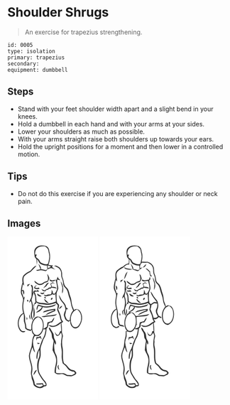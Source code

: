 # Shoulder Shrugs
> An exercise for trapezius strengthening.

``` 
id: 0005 
type: isolation 
primary: trapezius 
secondary:  
equipment: dumbbell 
``` 

## Steps

 - Stand with your feet shoulder width apart and a slight bend in your knees.
 - Hold a dumbbell in each hand and with your arms at your sides.
 - Lower your shoulders as much as possible.
 - With your arms straight raise both shoulders up towards your ears.
 - Hold the upright positions for a moment and then lower in a controlled motion.

## Tips

 - Do not do this exercise if you are experiencing any shoulder or neck pain.

## Images

<svg width="204" height="275pt" viewBox="0 0 153 275" xmlns="http://www.w3.org/2000/svg">
  <g fill="#FFF">
    <path d="M0 0h153v275H0V0m48.02 18.94c-3.85 3.69-2.74 9.37-2.09 14.07-.06 2.43 2.15 3.83 3.25 5.74.19 3.12.13 6.26.3 9.39.59-3.17.8-6.37.82-9.58 2.57 2.53 3.04 7.05 6.77 8.3 3.02 1.48 6.34 2.32 9.72 2.26.21 1.99.44 3.98.68 5.97-.87.62-1.77 1.21-2.69 1.75-2.69-.68-5.35-1.5-8.13-1.7.46-3.74-2.21-6.6-4.5-9.17 1.47 3.03 2.66 6.18 3.62 9.41-2.49.5-4.99.97-7.48 1.52 2.17 2.17 5.06.08 7.63.13 2.8-.42 5.4.8 8.09 1.25 1.93.2 2.74-1.74 3.69-3.04 2.17-.62 4.26-1.81 6.57-1.79 2.33.6 4.55 1.55 6.8 2.38-2.17-1.44-4.32-2.97-5.95-5.03l2.07-1.83c-2.64-.21-5.27-.48-7.88-.96 2.74-7.35 3.87-15.55 1.41-23.14-.12-4.06-2.34-8.01-6.45-9.14-5.46-.95-12.17-1.28-16.25 3.21m-9.28 38.92c-4.28 1.7-8.14 4.27-11.39 7.54-2.68 3.57-2.39 8.27-1.87 12.47-1.65 5.15-2.79 10.54-2.75 15.98-.08 5.31 5.07 9.62 3.51 15.07-1.54 6.66-1.55 13.68.41 20.26-2.96 1.41-5.27 3.87-6.64 6.83-3.61 7.24-3.71 16.91 1.71 23.31 2.05 2.53 6.72 3.8 8.58.38-2.53.04-5.51.64-7.31-1.66-6.99-8.03-4.44-21.78 4.1-27.72 1.38 4.29.3 8.77.79 13.14 1.39 3.72 2.32 7.6 2.17 11.61 2.29 3.19 6.25 3.76 9.81 4.59l-.2-1.82c.32 0 .97-.02 1.29-.02.25 3.12 1.34 6.46 4.05 8.31-3.38 5.72-3.36 12.51-4.11 18.91-1.26 5.34-4.04 10.32-4.56 15.85-.17 7 3.51 13.34 3.98 20.27.62 4.3-1.49 8.64-.17 12.87.82 2.68.38 5.63 1.75 8.15 1.43 2.66 1.63 5.69 2.32 8.57 3.72 5.1 12.86 7.64 17.44 2.5 1.49-.26 3.34.09 4.33-1.35 1.18-5.22-3.86-8.64-6.43-12.48-2.69-4.6-6.42-8.94-6.79-14.49-.71-6.73-.18-13.81 2.56-20.06 1.52-4.45.44-9.26.68-13.85-.25-5.29 2.64-9.95 3.98-14.9.66-2.74 2.59-4.91 3.67-7.46 1.69-4.1 2.08-8.58 2.43-12.95 2.67-1.98 3.03-5.39 3.27-8.43.93-.85 2.01-1.5 3.04-2.22l2.79.04c2.06-2.37 4.03-5.18 3.98-8.45-1.69 1.98-3.17 4.13-4.51 6.35-2.38.6-4.7 1.36-7.02 2.15-.38 2.31-.58 4.65-.78 6.98-1.96 1.41-4.03 2.64-6.14 3.79.99-6.54.92-14.55-4.55-19.21-2.59-1.56-6.24-2.46-8.81-.36-5.75 4.61-7.43 12.55-6.92 19.58-.45.51-.9 1.01-1.36 1.51-2.21-.97-5.02-.95-6.86-2.62-.68-3.13-.77-6.37-1.79-9.42-1.52-3.95.13-8.24-1.06-12.26-1.15-4.35-2.57-8.69-2.62-13.24-.45-6.44 1.38-12.68 2.68-18.91-.63.84-1.33 1.63-1.99 2.45-1.12-3.34-2.4-6.63-3.24-10.06l1.8-2.16c.27 2.47.56 4.98 1.5 7.31 1.26-2.81 1.28-5.86-.62-8.36-.63.06-1.9.17-2.53.23.76-3.3.92-6.71 1.73-10.01l1.95 2.87c-.19-5.27-2.24-10.75.03-15.84 3.31-3.03 6.68-6.01 10.96-7.58 3.33-3.61 7.04-6.91 10.23-10.65-4.79.98-7.26 5.54-10.5 8.67m40.11-8.12c3.84 1.59 8.56 2.96 10.4 7.09 2.33 3.33 1.35 7.48 1.91 11.24 1.22 3.58 2.97 7.08 2.91 10.96-.22 3.49 2.24 6.18 4.49 8.5 3.68 3.87 3.79 9.5 5.52 14.28 1.32 3.69 2.87 7.36 3.22 11.32.48 4.2 2.22 8.07 3.74 11.96-4.23 4.28-5 10.38-5.85 16.03-1.21 1.79-3.35-.49-4.83-.79-1-3.02-3.54-5.88-2.56-9.22.89-2.91 1.07-6.11 2.38-8.83l.85.53.24.63c.24-.34.74-1.03.99-1.37-.99-.95-2.03-1.83-3.25-2.47-.13-5.2-4.43-8.49-7.32-12.29-1.57-2.91-2.89-5.96-4.84-8.65.54 3.01 1.45 5.97 2.87 8.68 2.29 3.31 5.46 6.1 7.03 9.86.78 3.09 2.31 6.98-.08 9.74-.56 2.38-2.02 4.9-.99 7.36 1.23 3.22 1.88 7.31 5.71 8.4.86.7 1.73 1.39 2.62 2.05l-.64-1.73 2.74-.36c-.36 4.64 1.79 9.89 6.12 12.04 3.14 1.33 6.66-.2 8.71-2.7 5.91-7.29 7.22-18.77 1.36-26.48-2.16-2.76-7.06-4.12-9.72-1.32-1.37-3.73-3.46-7.27-3.82-11.31-.53-3.72-.89-7.5-2.27-11.03-2.16-5.49-2.21-12.2-7.12-16.23-3.28-2.6-3.74-6.87-4.5-10.69-.56-3.41-2.77-6.42-2.49-9.97.31-4.82-1.35-9.91-4.97-13.18-2.64-1.2-5.57-3.66-8.56-2.05M67.12 63.42c.81 3.8 2.53 7.6.76 11.43-1.81.61-3.66 1.1-5.43 1.8-2.17 1.01-3.84 3.17-6.38 3.29-4.35.89-7-3.49-10.52-5.19.19 3.15 3.29 4.57 5.56 6.14 3.71 2.47 8.71.6 11.33-2.6 1.95-.63 4.04-.97 5.8-2.05 1.22-1.66 1.84-3.67 2.75-5.5-.89-2.63-1.67-5.46-3.87-7.32m15.78 9.83c-2.46-.52-4.8.34-7.14.96-1.65-.41-3.14-1.27-4.73-1.87.44 5.14 8.14 3.99 10.4.99 1.17 4.13 2.12 8.37 2.58 12.64.51 4.01-2.29 7.23-3.91 10.62l-3.43-.36c0-.78.02-2.32.02-3.1-.69-1.05-1.36-2.11-2.01-3.18.03 2.56.24 5.29-1.06 7.62-2.85.65-6-.05-8.49 1.88-1.3-.47-2.6-.91-3.91-1.34 1.13 1.03 1.98 3.11 3.79 2.93 3.73-1.06 7.89-1.03 11.03-3.6.98.41 1.96.81 2.94 1.23.52-.46 1.56-1.36 2.08-1.81.11 4.27.76 8.51.85 12.78-5.99 2.6-12.79 4.6-19.31 2.95-4.61-.84-9.57-.06-13.56-3.08-.23-5.49-.48-11.1-3.46-15.91 2.53-1.14 5.41-.38 8.08-.51-.86-.98-1.73-1.95-2.61-2.91-.49.42-1.48 1.28-1.97 1.7-.63-.21-1.91-.64-2.55-.85-.88.48-1.77.95-2.66 1.42-.05.95-.15 2.84-.19 3.79-1.41-2.92-.4-6.18-.59-9.27 0-2.29-.61-5.98-3.71-4.95.93 2.19 2.34 4.42 1.82 6.91-.48 4.05-.11 8.13-.45 12.18-.72 3.86-3.73 6.97-3.84 11.01.67-.83 1.99-2.48 2.66-3.3 2.22 6.07 2.52 12.94.47 19.1-1.51 4.56.02 9.52 2.32 13.54.86-2.57-.6-5.05-.9-7.57-1.07-4.07 1.71-7.8 1.75-11.83.45-5.14-.94-10.15-2.6-14.96 1.4-3.99 2.35-8.12 3.6-12.15.88 2.07 2.01 4.05 2.59 6.24.29 3.08.04 6.18.51 9.25-1.14 2.16-3.37 4.04-3.2 6.66-.08 7.17-.16 14.34-.25 21.51 3.07-5.36 2.63-11.9 1.07-17.66-.93-2.48.38-4.97.98-7.37 2.35 1.11 2.69-.56 2.5-2.62 2.39 1.38 4.72 3.31 7.65 3.2 5.35-.01 10.69 2.18 16.02.78 3.17-.74 6.4-1.32 9.41-2.6 1.12 1.2 2.3 2.34 3.53 3.43.07 2.72-.66 5.35-1.05 8.01.97 2.69 2.32 5.21 3.46 7.83 1.84 3.81.99 8.58 4.2 11.76-4.36 1.68-7.28 5.78-11.81 7.08-3.49 1.37-7.04-.44-10.46-1.13 1.41 1.67 3.3 3.29 5.59 3.36 5.7.23 11.17-2.53 15.22-6.4.25 4.33.47 8.66.79 12.98-3.79.69-2.14 6.75-6.06 7.05-2.52-.7-3.41-3.38-4.76-5.33.75 2.44 1.08 6.02 3.98 6.83 3.21-.03 4.68-3.16 6.37-5.35 3.22 5.24-.22 11 .21 16.6-1.05 5.03.99 9.91 1.15 14.91.17 3.02-.12 6.04-.16 9.06-.06 3.79 1.1 7.45 1.64 11.18 3 2.45 6.01 4.98 8.13 8.28 2.39 3.64 6.7 5.3 10.87 5.78.69.91 1.36 1.84 2.03 2.77-1.79 1.05-3.42 2.41-5.37 3.14-2.66.05-5.3-.45-7.95-.4-2.25-1.25-4.43-3.05-7.14-2.99-3.97-.28-8.1.96-11.9-.68.03-3.77-.1-7.62.9-11.29 1.54-4.79 1.09-9.92.69-14.85-.21-4.03-3.57-7.04-3.8-11.08a40.817 40.817 0 0 1-.38-14.66c.49 1.53 1 3.04 1.55 4.57 2.65-3.12-.02-6.49-1.31-9.46-1.54-2.83-.95-6.19-1.91-9.17-1.59-2.75-3.31-5.42-4.89-8.18-.72-.89-1.28-2.61-2.69-1.8-.44 2.72 2.2 4.94 3.21 7.36 2.5 3.25.72 7.75 2.93 11.09.87 1.66 2.28 3.34 1.6 5.34-.99 4.54-1.03 9.2-1.72 13.78 1.94 4.73 5.18 9.01 5.84 14.19 1.74 8.3-3.31 16.07-2.1 24.4 1.86 1.08 3.74 2.45 6 2.41 2.41-.04 4.78-.82 7.2-.57 2.69.8 5.05 2.37 7.59 3.52 3.2-.47 6.59 1.24 9.58-.45 2.49-1.11 5.94-1.9 6.17-5.22-.9-1.55-2.18-2.88-3.66-3.89-2.06-.62-4.37-.59-6.18-1.9-3.59-2.01-5.2-6.12-8.55-8.42-.89-.69-1.84-1.32-2.64-2.13-2.85-8.12-.89-16.89-2.1-25.24-1.43-6.38-1.29-13.09.21-19.43.63-3.15-1.88-5.89-1.5-9.04.11-4.66-.14-9.32-.84-13.92.97-.6 1.95-1.2 2.91-1.8-.88-1.59-1.81-3.14-2.81-4.66-.66-5.91-3.22-11.4-5.59-16.79.88-2.51 1.97-5.14 1.24-7.85-.91-1.24-2.36-2.1-2.96-3.54-1.21-4.72-1.02-9.64-.94-14.47.02-3.51 2.55-6.39 2.87-9.84-.58-4.86-2.66-9.59-1.58-14.55 1.66.46 3.32.93 5.01 1.29-1.03-1.33-2.29-2.45-3.59-3.5-.17-.66-.52-1.99-.69-2.66-.79 1.82-1.49 3.68-2.17 5.55m7.09 2.18c.45 3.65 2.16 6.98 2.84 10.57.26 3.47-.85 6.94-.22 10.42 3.24-6.9 1.34-14.86-2.62-20.99m-16.41 4.33c-.44-.05-1.32-.14-1.75-.19 1.33 1.72 2.74 3.86 1.78 6.12-1.24.36-2.51.59-3.79.7-.69.68-1.37 1.37-2.05 2.06-.8.18-1.6.37-2.39.56-.79.73-1.61 1.41-2.47 2.05-2-.34-3.62-1.71-5.45-2.5.71 1.14 1.45 2.26 2.23 3.35 1.37.29 2.75.59 4.12.92.59-.8 1.19-1.59 1.78-2.38l3.09-.6c.4-.45 1.2-1.35 1.59-1.8l2.67-.04c.38-.4 1.15-1.2 1.53-1.59 3.06.44 6.12.85 9.16 1.36-1.91-2.7-5.16-3.03-8.2-2.73-.42-1.56-1.07-3.01-1.94-4.36.96-.69 1.92-1.38 2.88-2.08 1.28.42 2.57.81 3.88 1.16-1.08-.84-2.16-1.7-3.36-2.34-1.6-.19-2.35 1.39-3.31 2.33m-10.16 4.12c-1.14.82-1.86 2.02-2.51 3.24 1.63-.94 3.2-1.98 4.74-3.06 1.2-2.13 2.97-3.83 4.33-5.85-3.48-.31-4.85 3.37-6.56 5.67m-29.73-2.54l.06 3.42c1.58-1.6 3.22-3.14 4.69-4.83-1.6.41-3.18.91-4.75 1.41m11.65 6c2.71 1.57 5.71 2.02 8.7.97-.29-.67-.57-1.34-.85-2-2.18.53-5.98 1.95-6.65-1.33l3.24-2.36c-2.75.05-4.88 1.91-4.44 4.72m13.81 8.02l-3.73-.48c1.08 3.58 6.68 3.22 6.98-.63-1.09.36-2.18.72-3.25 1.11m-1.47 5.26a194.18 194.18 0 0 1-7.38-4.3c-.37 3.65 4.43 6.22 7.38 4.3m4.86 1.31c-.74 1.19.95 3.15 2.2 2.47.61-1.15-.93-3.32-2.2-2.47m13 1.41c-1.55.12-3.09 2.93-1.45 3.8 1.24-.28 3.23-3.23 1.45-3.8m-13.56 1.54c.61 3.75 3.48 7.86 7.75 7.3-2.67-2.34-5.22-4.8-7.75-7.3m-26.93 4.8c.63-1.25.3-2.21-.98-2.87-1.89.09-.64 3.85.98 2.87m25.08 7.82c-2.88-.74-5.69-1.73-8.54-2.58-1.18 3-3.5 6.29-1.71 9.52.67-2.55 1.45-5.08 2.46-7.53 1.98.56 3.95 1.14 5.92 1.75-1.58 5.01-7.22 6.27-10.08 10.1 4.73-1.32 10.46-4.18 11.26-9.6 3.81.93 7.79 1.18 11.64.37 4.05-.96 8.93-1.3 11.18-5.34-6.97 2.83-14.59 4.94-22.13 3.31m27.31 5.06c1.95-1.66 4.7-3 5.09-5.82-2.38 1.21-4.93 2.84-5.09 5.82m-24.73 3.3c-1.2.36-1.85 1.54-2.73 2.33 6.62-1.05 13-4.62 19.79-3.83-5.39 2.37-11.6 4.05-15.6 8.64 5.61-2.28 10.93-5.27 16.68-7.23.04-1.21.08-2.42.11-3.62-6.19.56-12.38 1.64-18.25 3.71m-5.21 9.13c1.68 1.04 3.66 1.33 5.59.9 5.81-1.19 11.85-.72 17.6-2.3 1.22-.7 2.18-1.74 3.22-2.66-8.59 2.59-17.65 2.35-26.41 4.06m-20.42-3.63c-.56 3.14-.08 6.28 1.76 8.92.14-3.08-.56-6.1-1.76-8.92m-4.98 5.11c.16 1.6.39 3.21.67 4.8.83-1.75 1.54-3.7-.67-4.8m-20.88 32.79c.52.56.52.56 0 0m76.56 56.18c-.42-1.77-.96-3.51-1.54-5.22.13-.89.37-2.66.49-3.55-3.51 1.85-1.71 6.98 1.05 8.77z"/>
    <path d="M51.08 19.14c3.64-2.84 8.46-2.74 12.82-2.46 1.91 1.9 4.66 3.45 5.08 6.35.52 3.71 1.88 7.3 1.88 11.07-.35 3.97-1.25 7.88-2.18 11.75-3.64 2.31-7.58.15-11.11-1.25-2.52-.88-3.06-3.81-4.5-5.75-1.62-1.42-3.41-2.66-4.94-4.18.48-1.4 1.01-2.79 1.4-4.21-.68.01-2.05.05-2.73.07-.38-4.2.71-8.81 4.28-11.39zM67.97 48.95c1.73.45 3.45.92 5.17 1.4-.47 2-3.2 2.08-4.53 3.24-.51-1.49-.5-3.09-.64-4.64zM109.73 150.34c-5.41-8.91-2.82-23.64 7.98-27.14 9.33 6.17 8.88 20.56 1.65 28.15-2.61 2.84-7.7 2.38-9.63-1.01zM52.12 136.14c2.56.45 4.48 2.91 5.91 5 2.91 5.78 2.37 12.85-.09 18.69-1.65 3.07-4.15 6.41-7.95 6.66-6.06-.29-8.17-7.41-8.08-12.47-.48-7.21 2.66-15.71 10.21-17.88z"/>
    <path d="M60.45 156.71c1.36.03 2.73.03 4.1 0-.68 4.52-1.19 9.22-3.45 13.28-2.71 4.28-4.12 9.17-5.81 13.89-1.13 5.66-5.4 10.16-5.97 15.98-.14 2.47-1.13 5.53.93 7.49.97-5.25.46-10.85 3.56-15.52.32 4.4 1.07 9.09-.83 13.26-3.13 6.5-3.13 14.07-1.9 21.04.78 5.06 3.94 9.2 6.51 13.47 2.32 3.8 6.2 6.68 7.46 11.09-1.26.27-2.54.48-3.82.64-.48-1.19-.96-2.38-1.43-3.57-3.33.14-6.64.54-9.97.54-1.02-.24-1.11.93-1.61 1.45 3.42.24 6.89.56 10.25-.36l1.72 2.04c-1.92 1.24-3.95 2.87-6.39 2.54-3.02-.5-5.61-2.34-7.6-4.6-.23-6.14-3.84-11.44-4.99-17.39.36-3.32 1.27-6.62.84-9.99-.28-7.55-4.58-14.49-3.97-22.1.84-4.49 2.4-8.84 4.28-13 1.34 2.91 1.45 6.75 4.29 8.72-2.08-8.27-5.73-17.16-1.58-25.43.8-3.84 5.2-1.04 7.64-2.44 4.14-2.22 6.7-6.55 7.74-11.03m-7.48 13.18c-1.33.03-2.67.07-4.01.11-.23 1.83-.61 3.74.07 5.53.22-.82.65-2.47.87-3.29 1.81-.46 3.62-.91 5.42-1.4.84 1.08 1.72 2.14 2.65 3.16-.63-2.09-1.41-4.12-2.19-6.16-.94.68-1.88 1.36-2.81 2.05m-2.79 9.56c.33.6 1 1.8 1.33 2.41 1.25-.41 2.5-.84 3.74-1.28-1.65-.56-3.34-.95-5.07-1.13m-6.33 54.6c2.74-2.27 4.22-5.56 5.95-8.58-3.89.72-5.08 5.26-5.95 8.58z"/>
  </g>
  <g fill="#333">
    <path d="M48.02 18.94c4.08-4.49 10.79-4.16 16.25-3.21 4.11 1.13 6.33 5.08 6.45 9.14 2.46 7.59 1.33 15.79-1.41 23.14 2.61.48 5.24.75 7.88.96l-2.07 1.83c1.63 2.06 3.78 3.59 5.95 5.03-2.25-.83-4.47-1.78-6.8-2.38-2.31-.02-4.4 1.17-6.57 1.79-.95 1.3-1.76 3.24-3.69 3.04-2.69-.45-5.29-1.67-8.09-1.25-2.57-.05-5.46 2.04-7.63-.13 2.49-.55 4.99-1.02 7.48-1.52-.96-3.23-2.15-6.38-3.62-9.41 2.29 2.57 4.96 5.43 4.5 9.17 2.78.2 5.44 1.02 8.13 1.7.92-.54 1.82-1.13 2.69-1.75-.24-1.99-.47-3.98-.68-5.97-3.38.06-6.7-.78-9.72-2.26-3.73-1.25-4.2-5.77-6.77-8.3-.02 3.21-.23 6.41-.82 9.58-.17-3.13-.11-6.27-.3-9.39-1.1-1.91-3.31-3.31-3.25-5.74-.65-4.7-1.76-10.38 2.09-14.07m3.06.2c-3.57 2.58-4.66 7.19-4.28 11.39.68-.02 2.05-.06 2.73-.07-.39 1.42-.92 2.81-1.4 4.21 1.53 1.52 3.32 2.76 4.94 4.18 1.44 1.94 1.98 4.87 4.5 5.75 3.53 1.4 7.47 3.56 11.11 1.25.93-3.87 1.83-7.78 2.18-11.75 0-3.77-1.36-7.36-1.88-11.07-.42-2.9-3.17-4.45-5.08-6.35-4.36-.28-9.18-.38-12.82 2.46m16.89 29.81c.14 1.55.13 3.15.64 4.64 1.33-1.16 4.06-1.24 4.53-3.24-1.72-.48-3.44-.95-5.17-1.4z"/>
    <path d="M38.74 57.86c3.24-3.13 5.71-7.69 10.5-8.67-3.19 3.74-6.9 7.04-10.23 10.65-4.28 1.57-7.65 4.55-10.96 7.58-2.27 5.09-.22 10.57-.03 15.84l-1.95-2.87c-.81 3.3-.97 6.71-1.73 10.01.63-.06 1.9-.17 2.53-.23 1.9 2.5 1.88 5.55.62 8.36-.94-2.33-1.23-4.84-1.5-7.31l-1.8 2.16c.84 3.43 2.12 6.72 3.24 10.06.66-.82 1.36-1.61 1.99-2.45-1.3 6.23-3.13 12.47-2.68 18.91.05 4.55 1.47 8.89 2.62 13.24 1.19 4.02-.46 8.31 1.06 12.26 1.02 3.05 1.11 6.29 1.79 9.42 1.84 1.67 4.65 1.65 6.86 2.62.46-.5.91-1 1.36-1.51-.51-7.03 1.17-14.97 6.92-19.58 2.57-2.1 6.22-1.2 8.81.36 5.47 4.66 5.54 12.67 4.55 19.21 2.11-1.15 4.18-2.38 6.14-3.79.2-2.33.4-4.67.78-6.98 2.32-.79 4.64-1.55 7.02-2.15 1.34-2.22 2.82-4.37 4.51-6.35.05 3.27-1.92 6.08-3.98 8.45l-2.79-.04c-1.03.72-2.11 1.37-3.04 2.22-.24 3.04-.6 6.45-3.27 8.43-.35 4.37-.74 8.85-2.43 12.95-1.08 2.55-3.01 4.72-3.67 7.46-1.34 4.95-4.23 9.61-3.98 14.9-.24 4.59.84 9.4-.68 13.85-2.74 6.25-3.27 13.33-2.56 20.06.37 5.55 4.1 9.89 6.79 14.49 2.57 3.84 7.61 7.26 6.43 12.48-.99 1.44-2.84 1.09-4.33 1.35-4.58 5.14-13.72 2.6-17.44-2.5-.69-2.88-.89-5.91-2.32-8.57-1.37-2.52-.93-5.47-1.75-8.15-1.32-4.23.79-8.57.17-12.87-.47-6.93-4.15-13.27-3.98-20.27.52-5.53 3.3-10.51 4.56-15.85.75-6.4.73-13.19 4.11-18.91-2.71-1.85-3.8-5.19-4.05-8.31-.32 0-.97.02-1.29.02l.2 1.82c-3.56-.83-7.52-1.4-9.81-4.59.15-4.01-.78-7.89-2.17-11.61-.49-4.37.59-8.85-.79-13.14-8.54 5.94-11.09 19.69-4.1 27.72 1.8 2.3 4.78 1.7 7.31 1.66-1.86 3.42-6.53 2.15-8.58-.38-5.42-6.4-5.32-16.07-1.71-23.31 1.37-2.96 3.68-5.42 6.64-6.83-1.96-6.58-1.95-13.6-.41-20.26 1.56-5.45-3.59-9.76-3.51-15.07-.04-5.44 1.1-10.83 2.75-15.98-.52-4.2-.81-8.9 1.87-12.47 3.25-3.27 7.11-5.84 11.39-7.54m13.38 78.28c-7.55 2.17-10.69 10.67-10.21 17.88-.09 5.06 2.02 12.18 8.08 12.47 3.8-.25 6.3-3.59 7.95-6.66 2.46-5.84 3-12.91.09-18.69-1.43-2.09-3.35-4.55-5.91-5m8.33 20.57c-1.04 4.48-3.6 8.81-7.74 11.03-2.44 1.4-6.84-1.4-7.64 2.44-4.15 8.27-.5 17.16 1.58 25.43-2.84-1.97-2.95-5.81-4.29-8.72-1.88 4.16-3.44 8.51-4.28 13-.61 7.61 3.69 14.55 3.97 22.1.43 3.37-.48 6.67-.84 9.99 1.15 5.95 4.76 11.25 4.99 17.39 1.99 2.26 4.58 4.1 7.6 4.6 2.44.33 4.47-1.3 6.39-2.54l-1.72-2.04c-3.36.92-6.83.6-10.25.36.5-.52.59-1.69 1.61-1.45 3.33 0 6.64-.4 9.97-.54.47 1.19.95 2.38 1.43 3.57 1.28-.16 2.56-.37 3.82-.64-1.26-4.41-5.14-7.29-7.46-11.09-2.57-4.27-5.73-8.41-6.51-13.47-1.23-6.97-1.23-14.54 1.9-21.04 1.9-4.17 1.15-8.86.83-13.26-3.1 4.67-2.59 10.27-3.56 15.52-2.06-1.96-1.07-5.02-.93-7.49.57-5.82 4.84-10.32 5.97-15.98 1.69-4.72 3.1-9.61 5.81-13.89 2.26-4.06 2.77-8.76 3.45-13.28a93.4 93.4 0 0 1-4.1 0zM78.85 49.74c2.99-1.61 5.92.85 8.56 2.05 3.62 3.27 5.28 8.36 4.97 13.18-.28 3.55 1.93 6.56 2.49 9.97.76 3.82 1.22 8.09 4.5 10.69 4.91 4.03 4.96 10.74 7.12 16.23 1.38 3.53 1.74 7.31 2.27 11.03.36 4.04 2.45 7.58 3.82 11.31 2.66-2.8 7.56-1.44 9.72 1.32 5.86 7.71 4.55 19.19-1.36 26.48-2.05 2.5-5.57 4.03-8.71 2.7-4.33-2.15-6.48-7.4-6.12-12.04l-2.74.36.64 1.73c-.89-.66-1.76-1.35-2.62-2.05-3.83-1.09-4.48-5.18-5.71-8.4-1.03-2.46.43-4.98.99-7.36 2.39-2.76.86-6.65.08-9.74-1.57-3.76-4.74-6.55-7.03-9.86-1.42-2.71-2.33-5.67-2.87-8.68 1.95 2.69 3.27 5.74 4.84 8.65 2.89 3.8 7.19 7.09 7.32 12.29 1.22.64 2.26 1.52 3.25 2.47-.25.34-.75 1.03-.99 1.37l-.24-.63-.85-.53c-1.31 2.72-1.49 5.92-2.38 8.83-.98 3.34 1.56 6.2 2.56 9.22 1.48.3 3.62 2.58 4.83.79.85-5.65 1.62-11.75 5.85-16.03-1.52-3.89-3.26-7.76-3.74-11.96-.35-3.96-1.9-7.63-3.22-11.32-1.73-4.78-1.84-10.41-5.52-14.28-2.25-2.32-4.71-5.01-4.49-8.5.06-3.88-1.69-7.38-2.91-10.96-.56-3.76.42-7.91-1.91-11.24-1.84-4.13-6.56-5.5-10.4-7.09m30.88 100.6c1.93 3.39 7.02 3.85 9.63 1.01 7.23-7.59 7.68-21.98-1.65-28.15-10.8 3.5-13.39 18.23-7.98 27.14z"/>
    <path d="M67.12 63.42c2.2 1.86 2.98 4.69 3.87 7.32-.91 1.83-1.53 3.84-2.75 5.5-1.76 1.08-3.85 1.42-5.8 2.05-2.62 3.2-7.62 5.07-11.33 2.6-2.27-1.57-5.37-2.99-5.56-6.14 3.52 1.7 6.17 6.08 10.52 5.19 2.54-.12 4.21-2.28 6.38-3.29 1.77-.7 3.62-1.19 5.43-1.8 1.77-3.83.05-7.63-.76-11.43z"/>
    <path d="M82.9 73.25c.68-1.87 1.38-3.73 2.17-5.55.17.67.52 2 .69 2.66 1.3 1.05 2.56 2.17 3.59 3.5-1.69-.36-3.35-.83-5.01-1.29-1.08 4.96 1 9.69 1.58 14.55-.32 3.45-2.85 6.33-2.87 9.84-.08 4.83-.27 9.75.94 14.47.6 1.44 2.05 2.3 2.96 3.54.73 2.71-.36 5.34-1.24 7.85 2.37 5.39 4.93 10.88 5.59 16.79 1 1.52 1.93 3.07 2.81 4.66-.96.6-1.94 1.2-2.91 1.8.7 4.6.95 9.26.84 13.92-.38 3.15 2.13 5.89 1.5 9.04-1.5 6.34-1.64 13.05-.21 19.43 1.21 8.35-.75 17.12 2.1 25.24.8.81 1.75 1.44 2.64 2.13 3.35 2.3 4.96 6.41 8.55 8.42 1.81 1.31 4.12 1.28 6.18 1.9 1.48 1.01 2.76 2.34 3.66 3.89-.23 3.32-3.68 4.11-6.17 5.22-2.99 1.69-6.38-.02-9.58.45-2.54-1.15-4.9-2.72-7.59-3.52-2.42-.25-4.79.53-7.2.57-2.26.04-4.14-1.33-6-2.41-1.21-8.33 3.84-16.1 2.1-24.4-.66-5.18-3.9-9.46-5.84-14.19.69-4.58.73-9.24 1.72-13.78.68-2-.73-3.68-1.6-5.34-2.21-3.34-.43-7.84-2.93-11.09-1.01-2.42-3.65-4.64-3.21-7.36 1.41-.81 1.97.91 2.69 1.8 1.58 2.76 3.3 5.43 4.89 8.18.96 2.98.37 6.34 1.91 9.17 1.29 2.97 3.96 6.34 1.31 9.46-.55-1.53-1.06-3.04-1.55-4.57-.76 4.88-.63 9.83.38 14.66.23 4.04 3.59 7.05 3.8 11.08.4 4.93.85 10.06-.69 14.85-1 3.67-.87 7.52-.9 11.29 3.8 1.64 7.93.4 11.9.68 2.71-.06 4.89 1.74 7.14 2.99 2.65-.05 5.29.45 7.95.4 1.95-.73 3.58-2.09 5.37-3.14-.67-.93-1.34-1.86-2.03-2.77-4.17-.48-8.48-2.14-10.87-5.78-2.12-3.3-5.13-5.83-8.13-8.28-.54-3.73-1.7-7.39-1.64-11.18.04-3.02.33-6.04.16-9.06-.16-5-2.2-9.88-1.15-14.91-.43-5.6 3.01-11.36-.21-16.6-1.69 2.19-3.16 5.32-6.37 5.35-2.9-.81-3.23-4.39-3.98-6.83 1.35 1.95 2.24 4.63 4.76 5.33 3.92-.3 2.27-6.36 6.06-7.05-.32-4.32-.54-8.65-.79-12.98-4.05 3.87-9.52 6.63-15.22 6.4-2.29-.07-4.18-1.69-5.59-3.36 3.42.69 6.97 2.5 10.46 1.13 4.53-1.3 7.45-5.4 11.81-7.08-3.21-3.18-2.36-7.95-4.2-11.76-1.14-2.62-2.49-5.14-3.46-7.83.39-2.66 1.12-5.29 1.05-8.01a51.944 51.944 0 0 1-3.53-3.43c-3.01 1.28-6.24 1.86-9.41 2.6-5.33 1.4-10.67-.79-16.02-.78-2.93.11-5.26-1.82-7.65-3.2.19 2.06-.15 3.73-2.5 2.62-.6 2.4-1.91 4.89-.98 7.37 1.56 5.76 2 12.3-1.07 17.66.09-7.17.17-14.34.25-21.51-.17-2.62 2.06-4.5 3.2-6.66-.47-3.07-.22-6.17-.51-9.25-.58-2.19-1.71-4.17-2.59-6.24-1.25 4.03-2.2 8.16-3.6 12.15 1.66 4.81 3.05 9.82 2.6 14.96-.04 4.03-2.82 7.76-1.75 11.83.3 2.52 1.76 5 .9 7.57-2.3-4.02-3.83-8.98-2.32-13.54 2.05-6.16 1.75-13.03-.47-19.1-.67.82-1.99 2.47-2.66 3.3.11-4.04 3.12-7.15 3.84-11.01.34-4.05-.03-8.13.45-12.18.52-2.49-.89-4.72-1.82-6.91 3.1-1.03 3.71 2.66 3.71 4.95.19 3.09-.82 6.35.59 9.27.04-.95.14-2.84.19-3.79.89-.47 1.78-.94 2.66-1.42.64.21 1.92.64 2.55.85.49-.42 1.48-1.28 1.97-1.7.88.96 1.75 1.93 2.61 2.91-2.67.13-5.55-.63-8.08.51 2.98 4.81 3.23 10.42 3.46 15.91 3.99 3.02 8.95 2.24 13.56 3.08 6.52 1.65 13.32-.35 19.31-2.95-.09-4.27-.74-8.51-.85-12.78-.52.45-1.56 1.35-2.08 1.81-.98-.42-1.96-.82-2.94-1.23-3.14 2.57-7.3 2.54-11.03 3.6-1.81.18-2.66-1.9-3.79-2.93 1.31.43 2.61.87 3.91 1.34 2.49-1.93 5.64-1.23 8.49-1.88 1.3-2.33 1.09-5.06 1.06-7.62.65 1.07 1.32 2.13 2.01 3.18 0 .78-.02 2.32-.02 3.1l3.43.36c1.62-3.39 4.42-6.61 3.91-10.62-.46-4.27-1.41-8.51-2.58-12.64-2.26 3-9.96 4.15-10.4-.99 1.59.6 3.08 1.46 4.73 1.87 2.34-.62 4.68-1.48 7.14-.96z"/>
    <path d="M89.99 75.43c3.96 6.13 5.86 14.09 2.62 20.99-.63-3.48.48-6.95.22-10.42-.68-3.59-2.39-6.92-2.84-10.57zM73.58 79.76c.96-.94 1.71-2.52 3.31-2.33 1.2.64 2.28 1.5 3.36 2.34-1.31-.35-2.6-.74-3.88-1.16-.96.7-1.92 1.39-2.88 2.08.87 1.35 1.52 2.8 1.94 4.36 3.04-.3 6.29.03 8.2 2.73-3.04-.51-6.1-.92-9.16-1.36-.38.39-1.15 1.19-1.53 1.59l-2.67.04c-.39.45-1.19 1.35-1.59 1.8l-3.09.6c-.59.79-1.19 1.58-1.78 2.38-1.37-.33-2.75-.63-4.12-.92-.78-1.09-1.52-2.21-2.23-3.35 1.83.79 3.45 2.16 5.45 2.5.86-.64 1.68-1.32 2.47-2.05.79-.19 1.59-.38 2.39-.56.68-.69 1.36-1.38 2.05-2.06 1.28-.11 2.55-.34 3.79-.7.96-2.26-.45-4.4-1.78-6.12.43.05 1.31.14 1.75.19z"/>
    <path d="M63.42 83.88c1.71-2.3 3.08-5.98 6.56-5.67-1.36 2.02-3.13 3.72-4.33 5.85-1.54 1.08-3.11 2.12-4.74 3.06.65-1.22 1.37-2.42 2.51-3.24zM33.69 81.34c1.57-.5 3.15-1 4.75-1.41-1.47 1.69-3.11 3.23-4.69 4.83l-.06-3.42zM45.34 87.34c-.44-2.81 1.69-4.67 4.44-4.72l-3.24 2.36c.67 3.28 4.47 1.86 6.65 1.33.28.66.56 1.33.85 2-2.99 1.05-5.99.6-8.7-.97zM59.15 95.36c1.07-.39 2.16-.75 3.25-1.11-.3 3.85-5.9 4.21-6.98.63l3.73.48zM57.68 100.62c-2.95 1.92-7.75-.65-7.38-4.3 2.43 1.49 4.89 2.92 7.38 4.3zM62.54 101.93c1.27-.85 2.81 1.32 2.2 2.47-1.25.68-2.94-1.28-2.2-2.47zM75.54 103.34c1.78.57-.21 3.52-1.45 3.8-1.64-.87-.1-3.68 1.45-3.8zM61.98 104.88c2.53 2.5 5.08 4.96 7.75 7.3-4.27.56-7.14-3.55-7.75-7.3zM35.05 109.68c-1.62.98-2.87-2.78-.98-2.87 1.28.66 1.61 1.62.98 2.87zM60.13 117.5c7.54 1.63 15.16-.48 22.13-3.31-2.25 4.04-7.13 4.38-11.18 5.34-3.85.81-7.83.56-11.64-.37-.8 5.42-6.53 8.28-11.26 9.6 2.86-3.83 8.5-5.09 10.08-10.1-1.97-.61-3.94-1.19-5.92-1.75-1.01 2.45-1.79 4.98-2.46 7.53-1.79-3.23.53-6.52 1.71-9.52 2.85.85 5.66 1.84 8.54 2.58zM87.44 122.56c.16-2.98 2.71-4.61 5.09-5.82-.39 2.82-3.14 4.16-5.09 5.82zM62.71 125.86c5.87-2.07 12.06-3.15 18.25-3.71-.03 1.2-.07 2.41-.11 3.62-5.75 1.96-11.07 4.95-16.68 7.23 4-4.59 10.21-6.27 15.6-8.64-6.79-.79-13.17 2.78-19.79 3.83.88-.79 1.53-1.97 2.73-2.33zM57.5 134.99c8.76-1.71 17.82-1.47 26.41-4.06-1.04.92-2 1.96-3.22 2.66-5.75 1.58-11.79 1.11-17.6 2.3-1.93.43-3.91.14-5.59-.9zM37.08 131.36c1.2 2.82 1.9 5.84 1.76 8.92-1.84-2.64-2.32-5.78-1.76-8.92zM32.1 136.47c2.21 1.1 1.5 3.05.67 4.8-.28-1.59-.51-3.2-.67-4.8zM52.97 169.89c.93-.69 1.87-1.37 2.81-2.05.78 2.04 1.56 4.07 2.19 6.16-.93-1.02-1.81-2.08-2.65-3.16-1.8.49-3.61.94-5.42 1.4-.22.82-.65 2.47-.87 3.29-.68-1.79-.3-3.7-.07-5.53 1.34-.04 2.68-.08 4.01-.11zM11.22 169.26c.52.56.52.56 0 0zM50.18 179.45c1.73.18 3.42.57 5.07 1.13-1.24.44-2.49.87-3.74 1.28-.33-.61-1-1.81-1.33-2.41zM87.78 225.44c-2.76-1.79-4.56-6.92-1.05-8.77-.12.89-.36 2.66-.49 3.55.58 1.71 1.12 3.45 1.54 5.22zM43.85 234.05c.87-3.32 2.06-7.86 5.95-8.58-1.73 3.02-3.21 6.31-5.95 8.58z"/>
  </g>
</svg>

<svg width="204" height="275pt" viewBox="0 0 153 275" xmlns="http://www.w3.org/2000/svg">
  <g fill="#FFF">
    <path d="M0 0h153v275H0V0m47.95 19.01c-3.8 3.72-2.64 9.36-2.01 14.05-.1 2.45 2.18 3.81 3.34 5.69.16 2.23-.17 4.46-.45 6.68-3.56.78-6.87 2.39-9.24 5.22-4 1.21-7.16 4.02-10.39 6.54-3.54 3.58-2.7 8.97-2.49 13.5-1.56 4.64-2.41 9.48-2.98 14.33-.57 5.99 5.52 10.83 3.73 16.88-1.52 6.6-1.44 13.58.49 20.1-7.26 2.97-9.41 11.68-9.15 18.81.2 5.09 1.82 11.5 7.23 13.34 2.51 1.12 4.93-.52 7.14-1.53l-1-1.76c-1.37.7-2.75 1.4-4.14 2.1-2.84-1.03-5.68-2.67-6.46-5.82-3.14-8.21-1.17-19.27 6.88-23.93 1.46 5.19-.51 10.71 1.39 15.79 1.64 4-.1 9.29 4.16 11.92 2.51.54 5.02 1.13 7.59 1.39-1.28-3.02-4.92-2.79-7.58-3.6-1.1-2.53-1.06-5.34-1.83-7.95-.65-2.51-1.79-4.98-1.43-7.63 1-7.25-3.02-13.93-2.8-21.13-.34-5.73 1.25-11.27 2.29-16.84-.47.15-1.4.44-1.87.58-.79-3.62-2.76-7-2.79-10.77.32-4 1-7.96 1.66-11.92.48.76 1.44 2.26 1.92 3.01.34-4.32-1.55-8.53-.92-12.83.72-4.62 5.27-6.94 8.82-9.24 4.17-1.79 6.46-6.51 11.31-6.96.33.15.99.45 1.31.6.25-3.01.48-6.02.58-9.03 2.71 2.41 3 7.03 6.77 8.25 3.04 1.47 6.35 2.37 9.75 2.24.21 2 .44 3.99.69 5.98-.85.63-1.73 1.22-2.62 1.78-2.76-.7-5.47-1.57-8.34-1.66.82-3.81-2.19-6.71-4.45-9.31 1.6 3.09 2.85 6.35 3.62 9.75 2.71.62 5.18 1.96 7.86 2.68 1.97.31 3.12-1.41 4.1-2.82 1.83-.81 3.4-2.04 4.63-3.62-.89.4-2.67 1.21-3.55 1.62-2.08-3.3.51-6.88 2.57-9.45 3.25.15 6.52.21 9.78.1 2.47 1.75 5.72 2.7 7.2 5.56 2.14 2.63 2.2 6.12 2.15 9.34-.24 3.27 1.77 6.07 2.53 9.15.89 2.51.37 5.24 1.12 7.76.9 2.83 3.78 4.25 5.21 6.74 1.33 2.26 2.24 4.75 2.78 7.31 1.09 5.63 4.1 10.73 4.71 16.49.39 4.23 1.91 8.22 4.1 11.83-5.89 6.62-7.43 16.68-4.04 24.83 1.51 3.49 5.06 6.94 9.18 5.83 3.74-1.7 6.69-4.97 7.97-8.89 2.29-6.61 2.35-14.52-1.7-20.48-1.48-2.46-4.57-2.65-7.04-3.46-1.24.59-2.48 1.19-3.71 1.8-.15-3.29-2.28-5.97-2.91-9.14-.89-4.04-.74-8.28-2.28-12.18-1.72-4.69-2.34-9.77-4.72-14.21-1.7-3.15-5.78-4.79-6.32-8.59-.42-3.41-1.06-6.81-2.4-9.99-1.87-4.26-.14-9.24-2.35-13.41-1.71-3.99-5.64-6.6-9.69-7.7-3.33-.03-6.66.04-9.98-.11 1.35-5.5 1.92-11.25.03-16.71-.24-4.35-2.03-9.02-6.71-10.21-5.48-.92-12.19-1.23-16.25 3.31M72.79 52.4c3.02-.43 5.47-2.67 5.56-5.84-1.91 1.9-3.77 3.84-5.56 5.84m-31.58-.64c.25 2.14 2.38 3.03 4.21 3.53 3.15.67 6.45 1.03 9.61.2-4.6-1.44-9.67-.83-13.82-3.73m36.26 1.84c1.88 2.45 4.52 4.13 6.59 6.4.07 2.37.71 4.63 1.39 6.88.9.27 1.81.53 2.71.8-.34-.75-1.02-2.24-1.36-2.99l-.73 1.18c-.24-1.89-.54-3.78-1.42-5.49l1.26-.05c-2.26-2.81-4.76-5.86-8.44-6.73M41.18 72.2c3.07-3.6 4.01-8.58 5.9-12.86-3.81 3.03-4.88 8.32-5.9 12.86m25.8-8.46c1.19 3.63 2.61 7.38.9 11.1-2.67.95-5.62 1.39-7.81 3.32-1.92 1.86-4.65 1.83-7.14 1.86-2.4-1.79-4.76-3.66-7.32-5.22.1 3.14 3.27 4.51 5.49 6.09 3.71 2.47 8.74.61 11.35-2.62 1.94-.61 4.03-.95 5.8-2.01 1.21-1.65 1.81-3.64 2.71-5.47-.65-1.94-1.33-3.88-1.98-5.83-.5-.3-1.5-.91-2-1.22m17.84 4.17c-1.01 1.6-.77 4.87-2.85 5.27-2.6-.57-5.14 1.7-7.59.53-.91-.36-4.37-2.15-3.14.32 2.79 3.8 7.18.11 10.59 1.13 1.06 4.23 2.4 8.55 2.15 12.96-.48 3.11-2.55 5.65-3.85 8.45-.81-.08-2.42-.25-3.23-.33 0-2.36-.99-4.44-2.13-6.43-.08 2.62.17 5.42-1.19 7.8-2.86.6-6.02-.11-8.49 1.88-.91-.35-2.74-1.06-3.65-1.41.94 1.52 2.33 3.73 4.47 2.79 3.41-1.12 7.29-.91 10.12-3.45.99.42 1.97.83 2.96 1.25l2.06-1.82c.1 4.28.81 8.51.85 12.79-4.32 2.13-9.09 3.08-13.82 3.66-4.07-.18-8.01-1.5-12.11-1.34-2.59.25-4.68-1.46-6.92-2.44-.36-3.23-.23-6.52-.89-9.7-.84-2.65-2.01-5.19-3.09-7.75-.12 2.1-.4 4.3.67 6.22 2 3.74.79 8.08 1.57 12.09-1.04 1.77-2.1 3.53-3.13 5.31.32-4.59 0-9.23-1.61-13.56-1.47-3.94 1.82-7.61 1.66-11.6.23-.34.69-1.01.92-1.34-2.75-4.61 1.41-11-2.94-14.96-3.01.51.28 3.3.29 4.94.02 3.94-.73 7.89-.27 11.86.62 5.18-4.28 8.84-4.06 13.97.84-1.2 1.64-2.43 2.45-3.64 3.36 7.24 1.97 15.34.03 22.73-.87.56-1.76 1.09-2.65 1.6-.18 2.47.4 4.85 1.78 6.9-.02-2.45-.28-4.88-.62-7.3.67.25 2.01.73 2.68.98l-1.2-.12c.56 2.74 1.43 5.42 2.85 7.85 1.54-2.35-.61-4.66-.75-7.07-.94-3.8.89-7.43 2.04-10.95.4-.66 1.2-1.96 1.6-2.62.46.23 1.4.69 1.86.92 0-.84-.01-2.52-.01-3.36 2.47 1.34 4.84 3.33 7.82 3.24 4.66.01 9.21 1.59 13.87 1.17 3.9-.79 7.89-1.43 11.58-3 1.09 1.18 2.24 2.31 3.46 3.37.24 2.78-.63 5.45-.98 8.17 1.79 4.69 4.71 9.05 5.08 14.19.09 2.08 1.46 3.7 2.61 5.32-4.41 1.6-7.29 5.79-11.84 7.06-3.46 1.38-6.98-.38-10.35-1.15 1.02 1.68 2.76 2.8 4.63 3.32 5.97.59 11.84-2.26 16.06-6.34.26 4.49.48 8.98.83 13.46-.5.01-1.49.01-1.99.01-.65 2.07-1.11 4.28-2.43 6.06-1.82 1.29-3.4-.59-4.77-1.6-.44-1.1-.91-2.18-1.44-3.24.31 2.52.9 6.04 3.74 6.83 3.2.07 4.67-3.08 6.24-5.31.75 1.77 1.9 3.52 1.66 5.55-1 6.23-2.18 12.68-1.12 18.98 2.28 9.03-.78 18.66 2.82 27.45 1.27 1.38 2.85 2.42 4.2 3.71 2.62 2.36 3.99 5.94 7.13 7.76 2.16 1.42 4.72 1.93 7.23 2.29.71.93 1.39 1.87 2.08 2.83-1.81 1.06-3.46 2.43-5.44 3.16-2.62-.01-5.22-.47-7.85-.42-2.26-1.24-4.44-3.06-7.16-3.01-3.96-.34-8.17 1.12-11.9-.76.04-3.64-.13-7.35.84-10.9 1.6-4.89 1.16-10.13.75-15.18-.2-4.01-3.57-6.98-3.79-11-.99-4.86-1.23-9.85-.27-14.74.4 1.47.81 2.95 1.24 4.41 3.62-3.79-1.42-7.84-2.02-11.79-.31-3.66-.67-7.4-3.21-10.27-1.8-2.06-2.42-6.52-5.52-6.5.01 4.33 4.71 7.37 4.85 11.82.09 1.42.21 2.84.37 4.26.47 2.78 3.55 4.83 2.67 7.85-1.02 4.53-1.02 9.18-1.74 13.75 1.92 4.75 5.2 9.02 5.85 14.22 1.75 8.3-3.34 16.08-2.09 24.41 2.76 2.12 6.23 2.99 9.62 2.01 4.17-1.21 7.62 1.86 11.21 3.37 3.2-.57 6.59 1.25 9.58-.5 2.09-1.09 5.17-1.48 5.82-4.16.91-1.46-.94-2.56-1.69-3.57-1.91-2.49-5.51-1.38-7.82-3.24-3.61-2-5.19-6.14-8.55-8.42-.92-.72-1.9-1.35-2.71-2.19-3.1-9.13-.33-19-2.64-28.27-.65-2.48-.51-5.06-.07-7.56-.98-3.37.73-6.57 1.02-9.89-.13-2.73-1.97-5.11-1.67-7.9.13-4.67-.12-9.33-.81-13.95.97-.61 1.93-1.22 2.9-1.84a53.25 53.25 0 0 0-3.15-4.96c2.72 1.12 5.36-.15 7.4-1.92.41-.36 1.23-1.07 1.64-1.42 1.65.83 2.8 2.89 4.59.6-1.5-1.2-3.24-2.03-4.98-2.81-.84-2.23-2.16-4.31-2.59-6.68-.08-3.48 2.05-6.56 1.99-10.04-.07-2.61-.49-5.25-1.47-7.67-2.17-4.08-6.12-6.94-7.91-11.26-.98-1.96-2.26-3.76-3.68-5.43 1.15 7.41 6.93 12.43 10.64 18.53-1.99-.11-4.3-1.25-6.07.16-1.5.83-2.68 2.28-4.38 2.7-.9-.74-2.02-1.46-2.21-2.71-1.12-4.73-.98-9.62-.89-14.43.03-3.5 2.68-6.4 2.56-9.92-.32-4.39-1.63-8.64-1.85-13.05.48-.43 1.43-1.3 1.91-1.74-.29-1.43-.57-2.86-.85-4.29m4.72.94c.36 3.9 2.14 7.46 2.89 11.26.04 3.35-.82 6.66-.61 10.03 3.85-6.85 1.38-14.96-2.28-21.29m-54.26 5.07c-.06.87-.2 2.61-.26 3.49 1.58-1.54 3.19-3.06 4.65-4.72-1.48.36-2.94.79-4.39 1.23m36.81 6.05c1.27 1.57 2.46 3.64 1.5 5.69-1.16.4-2.36.65-3.59.77-1.39 1.19-2.92 2.21-4.68 2.78-1.06.57-1.87 2.1-3.25 1.72-1.58-.67-3.02-1.61-4.55-2.37.69 1.15 1.43 2.29 2.19 3.4 1.3.24 2.6.51 3.89.79 1.28-1.63 2.99-2.71 5.05-3.03.42-.41 1.25-1.25 1.67-1.67l2.61-.04c.39-.4 1.18-1.2 1.58-1.6 3.03.44 6.07.84 9.08 1.41-1.83-2.83-5.19-3.05-8.24-2.73a9.05 9.05 0 0 0-1.92-4.36c.98-.71 1.96-1.43 2.93-2.15 1.25.45 2.51.88 3.77 1.27-1.05-.86-2.02-1.9-3.29-2.43-1.83.24-2.95 2.12-4.75 2.55m-8.64 3.98c-1.36.59-1.89 1.92-2.4 3.17 1.59-.95 3.12-2.02 4.63-3.1 1.05-2.16 3.08-3.64 4.2-5.75-3.44-.44-4.79 3.42-6.43 5.68m-36.48-1.34c.37 2.81.81 5.62 1.48 8.38 1.72-2.86 1.75-6.59-1.48-8.38m18.45 4.76c2.69 1.61 5.71 1.95 8.69.91-.32-.66-.63-1.32-.94-1.98-1.98.63-4.05.77-6.11.58l-.2-2.65c.58-.04 1.74-.12 2.32-.17l-.2-1.64c-2.3.8-4.08 2.33-3.56 4.95m-.12 3.75c1.6 3.23 5.67 1.52 8.48 1.97-.73-.83-1.5-1.61-2.33-2.35-2.02.56-4.06.85-6.15.38m13.8 4.26l-3.54-.56c.73 3.69 6.67 3.28 6.78-.56-1.09.36-2.16.73-3.24 1.12m-1.5 5.12c-2.46-1.27-4.87-2.64-7.18-4.17-.7 3.57 4.47 6.39 7.18 4.17m4.95 1.4c-.76 1.2.92 3.14 2.19 2.54.62-1.15-.9-3.33-2.19-2.54m13.07 1.44c-1.59.12-3.14 2.88-1.56 3.85 1.21-.31 3.26-3.22 1.56-3.85m-13.51 3.59c1.89 2.5 3.81 5.98 7.58 5.17-2.48-2.21-5.2-4.21-6.9-7.16l-.68 1.99M65 118c-4.68.16-8.99-1.85-13.4-3.09-1.16 3-3.58 6.33-1.68 9.53.63-2.5 1.15-5.09 2.5-7.33 1.99.22 3.88.95 5.79 1.49-1.6 4.51-6.02 6.81-9.9 9.05l1.79.52c-1.4 1.13-2.79 2.27-4.17 3.43-.13-3.2.86-6.8-1.26-9.58.12 3.31-1.05 7.12.92 10.1-3.8 5.75-4.7 13.03-3.4 19.71.76 2.72 1.72 5.72 4.17 7.37-.78.13-1.57.26-2.35.41-.24 3.79.32 7.73-1.02 11.38-1.62 4.79-1.44 9.9-2.24 14.83-1.45 5.02-3.88 9.81-4.42 15.05-.19 6.61 3.15 12.61 3.83 19.1.64 3.76-.26 7.53-.55 11.28.2 2.26 1.15 4.4 1.19 6.69.03 3.54 2.69 6.39 2.82 9.94-.14 3.91 3.73 6.03 6.81 7.41 3.63.87 8.8 1.54 11.16-2.08 1.53-.24 3.44.2 4.4-1.35 1.14-5.22-3.88-8.63-6.46-12.46-2.66-4.6-6.4-8.91-6.76-14.44-.71-6.72-.21-13.8 2.53-20.05 1.54-4.46.46-9.3.7-13.92-.27-5.34 2.73-10.01 4.02-15.03.65-2.67 2.58-4.77 3.62-7.28 1.71-4.12 2.08-8.62 2.45-13.01 1.08-1.09 1.97-2.33 2.86-3.56.11-1.62.08-3.24.3-4.85.99-.83 2.11-1.48 3.18-2.19.68.01 2.06.03 2.75.03 1.95-2.36 4.19-5.1 3.91-8.37-1.66 1.97-3.13 4.09-4.46 6.29-2.35.58-4.66 1.33-6.96 2.1-.42 2.29-.63 4.62-.81 6.95-2.07 1.43-4.25 3.98-6.88 2.22.84-1.98 1.67-3.95 2.58-5.89.46-.11 1.38-.31 1.85-.41l-2.32-.04c.99-3.94-.24-8.26.07-11.94 6.09-1.38 12.44-.75 18.49-2.39 1.25-.69 2.2-1.78 3.24-2.72-7.1 2.19-14.56 2.45-21.9 3.27-1.98-.26-2.38-2.55-3.66-3.76-1.97-2.74-5.74-2.2-8.64-2.68 4.24-1.27 9.34-3.53 9.74-8.62 6.4 1.94 13.11.45 19.28-1.56 1.65-.49 2.42-2.19 3.47-3.4-5.46 2.19-11.2 4.23-17.18 3.85m2.37 6.44c-2.67.73-5.73 1.19-7.31 3.75 5.1-1.19 10.13-2.69 15.23-3.9 1.49-.42 3.04-.16 4.51.24-5.46 2.06-11.61 3.91-15.55 8.44 5.07-1.96 9.74-4.87 14.98-6.45 2.31-.11 1.67-2.86 2.06-4.35-4.7.31-9.37 1.08-13.92 2.27m-33.99 5.24c.15 1.46.33 2.91.55 4.35.83-1.61 1.8-3.5-.55-4.35m51.81 87.95c-.92 2.9 0 6.07 2.6 7.74-.43-1.77-1-3.5-1.6-5.21l.72-3.15c-.43.15-1.29.47-1.72.62z"/>
    <path d="M51.03 19.18c3.65-2.87 8.49-2.8 12.87-2.48 1.91 1.88 4.69 3.43 5.08 6.34.49 3.7 1.89 7.28 1.88 11.04-.34 3.98-1.29 7.89-2.21 11.77-3.62 2.35-7.58.11-11.1-1.26-2.55-.87-3.06-3.86-4.48-5.82-1.52-1.33-3.41-2.23-4.68-3.83.24-1.62.74-3.19.93-4.82-.62.15-1.86.46-2.48.61-.45-4.24.6-8.92 4.19-11.55zM87.21 115.94c1.56-1.14 2.98-2.53 4.78-3.31 1.75.09 3.52.25 5.25.63.22 2.98.24 6.09-1.39 8.73-2.48 4.15-.11 8.86 2.19 12.48-.6 2.94-4.47 2.95-6.86 2.93-1.49-4.95-3.19-9.89-5.48-14.52.81-2.24 1.51-4.53 1.51-6.94zM110.44 121.51c1.61-2.15 4.2-3.13 6.45-4.42 3.32 1.74 5.92 4.71 6.74 8.42 1.23 5.85.68 12.43-2.71 17.5-1.83 2.33-4.62 4.67-7.8 3.88-3.52-.84-5.28-4.53-6.02-7.76-.99-5.97-.5-12.69 3.34-17.62zM45.42 135.58c1.46-3.58 5.19-5.08 8.2-7.07 3.17 1.96 6.12 4.6 6.88 8.44 1.59 7.22.62 16.14-5.49 21.07-2.61 2.31-7.06 1.69-8.86-1.32-4.39-6.09-3.76-14.58-.73-21.12z"/>
    <path d="M60.33 154.54c-.1.93-.31 2.78-.41 3.71l.3-1.51 4.34-.08c-.69 4.51-1.17 9.23-3.44 13.29-3.76 5.96-5.15 13-7.78 19.46-3.11 5.2-5.16 11.36-4.04 17.46.28-.11.85-.33 1.13-.45.76-4.96.43-10.21 3.4-14.59.2 3.45.73 6.96.08 10.4-.76 3.35-2.84 6.31-3.13 9.8-.85 6.92-.71 14.39 2.62 20.69 2.39 3.88 4.51 8 7.65 11.35 1.54 2.06 3.39 4.06 4 6.63-1.28.27-2.56.47-3.85.61-.46-1.19-.93-2.37-1.4-3.55-3.57.21-7.14.51-10.72.57-.22.29-.67.86-.89 1.15 3.37.94 6.87.8 10.23-.13.44.52 1.32 1.55 1.76 2.06-4.15 4.29-10.74 2.3-13.99-2.05-.1-5.38-3.1-10.05-4.39-15.16-1.3-2.66.17-5.47.28-8.2.62-7.56-2.6-14.62-3.97-21.9-.62-6.01 1.96-11.78 4.3-17.18 1.34 2.85 1.32 6.82 4.26 8.61-1.41-5.45-3.22-10.84-3.68-16.48.04-3.57 1.75-6.83 2.37-10.3.26-3.08-.18-6.18-.1-9.26l2.38 3.34c-.36-.68-1.08-2.06-1.44-2.74 2.16.57 4.47 1.79 6.76 1.01 3.37-.91 5.26-4.07 7.37-6.56M53 169.87c-1.34.04-2.67.09-4 .14-.18 1.79-.96 3.76.2 5.39.16-.79.47-2.36.63-3.15 1.85-.47 3.71-.93 5.55-1.43.76 1.12 1.61 2.16 2.58 3.11-.61-2.06-1.39-4.06-2.15-6.07-.94.66-1.88 1.33-2.81 2.01m-2.84 9.5c.4.77.83 1.53 1.3 2.26 1.37.07 2.54-.71 3.72-1.29-1.66-.4-3.33-.74-5.02-.97m-6.29 54.62c2.76-2.2 4.15-5.5 5.92-8.44-3.87.56-5.09 5.18-5.92 8.44z"/>
  </g>
  <g fill="#333">
    <path d="M47.95 19.01c4.06-4.54 10.77-4.23 16.25-3.31 4.68 1.19 6.47 5.86 6.71 10.21 1.89 5.46 1.32 11.21-.03 16.71 3.32.15 6.65.08 9.98.11 4.05 1.1 7.98 3.71 9.69 7.7 2.21 4.17.48 9.15 2.35 13.41 1.34 3.18 1.98 6.58 2.4 9.99.54 3.8 4.62 5.44 6.32 8.59 2.38 4.44 3 9.52 4.72 14.21 1.54 3.9 1.39 8.14 2.28 12.18.63 3.17 2.76 5.85 2.91 9.14 1.23-.61 2.47-1.21 3.71-1.8 2.47.81 5.56 1 7.04 3.46 4.05 5.96 3.99 13.87 1.7 20.48-1.28 3.92-4.23 7.19-7.97 8.89-4.12 1.11-7.67-2.34-9.18-5.83-3.39-8.15-1.85-18.21 4.04-24.83-2.19-3.61-3.71-7.6-4.1-11.83-.61-5.76-3.62-10.86-4.71-16.49-.54-2.56-1.45-5.05-2.78-7.31-1.43-2.49-4.31-3.91-5.21-6.74-.75-2.52-.23-5.25-1.12-7.76-.76-3.08-2.77-5.88-2.53-9.15.05-3.22-.01-6.71-2.15-9.34-1.48-2.86-4.73-3.81-7.2-5.56-3.26.11-6.53.05-9.78-.1-2.06 2.57-4.65 6.15-2.57 9.45.88-.41 2.66-1.22 3.55-1.62-1.23 1.58-2.8 2.81-4.63 3.62-.98 1.41-2.13 3.13-4.1 2.82-2.68-.72-5.15-2.06-7.86-2.68-.77-3.4-2.02-6.66-3.62-9.75 2.26 2.6 5.27 5.5 4.45 9.31 2.87.09 5.58.96 8.34 1.66.89-.56 1.77-1.15 2.62-1.78-.25-1.99-.48-3.98-.69-5.98-3.4.13-6.71-.77-9.75-2.24-3.77-1.22-4.06-5.84-6.77-8.25-.1 3.01-.33 6.02-.58 9.03-.32-.15-.98-.45-1.31-.6-4.85.45-7.14 5.17-11.31 6.96-3.55 2.3-8.1 4.62-8.82 9.24-.63 4.3 1.26 8.51.92 12.83-.48-.75-1.44-2.25-1.92-3.01-.66 3.96-1.34 7.92-1.66 11.92.03 3.77 2 7.15 2.79 10.77.47-.14 1.4-.43 1.87-.58-1.04 5.57-2.63 11.11-2.29 16.84-.22 7.2 3.8 13.88 2.8 21.13-.36 2.65.78 5.12 1.43 7.63.77 2.61.73 5.42 1.83 7.95 2.66.81 6.3.58 7.58 3.6-2.57-.26-5.08-.85-7.59-1.39-4.26-2.63-2.52-7.92-4.16-11.92-1.9-5.08.07-10.6-1.39-15.79-8.05 4.66-10.02 15.72-6.88 23.93.78 3.15 3.62 4.79 6.46 5.82 1.39-.7 2.77-1.4 4.14-2.1l1 1.76c-2.21 1.01-4.63 2.65-7.14 1.53-5.41-1.84-7.03-8.25-7.23-13.34-.26-7.13 1.89-15.84 9.15-18.81-1.93-6.52-2.01-13.5-.49-20.1 1.79-6.05-4.3-10.89-3.73-16.88.57-4.85 1.42-9.69 2.98-14.33-.21-4.53-1.05-9.92 2.49-13.5 3.23-2.52 6.39-5.33 10.39-6.54 2.37-2.83 5.68-4.44 9.24-5.22.28-2.22.61-4.45.45-6.68-1.16-1.88-3.44-3.24-3.34-5.69-.63-4.69-1.79-10.33 2.01-14.05m3.08.17c-3.59 2.63-4.64 7.31-4.19 11.55.62-.15 1.86-.46 2.48-.61-.19 1.63-.69 3.2-.93 4.82 1.27 1.6 3.16 2.5 4.68 3.83 1.42 1.96 1.93 4.95 4.48 5.82 3.52 1.37 7.48 3.61 11.1 1.26.92-3.88 1.87-7.79 2.21-11.77.01-3.76-1.39-7.34-1.88-11.04-.39-2.91-3.17-4.46-5.08-6.34-4.38-.32-9.22-.39-12.87 2.48m59.41 102.33c-3.84 4.93-4.33 11.65-3.34 17.62.74 3.23 2.5 6.92 6.02 7.76 3.18.79 5.97-1.55 7.8-3.88 3.39-5.07 3.94-11.65 2.71-17.5-.82-3.71-3.42-6.68-6.74-8.42-2.25 1.29-4.84 2.27-6.45 4.42z"/>
    <path d="M72.79 52.4c1.79-2 3.65-3.94 5.56-5.84-.09 3.17-2.54 5.41-5.56 5.84zM41.21 51.76c4.15 2.9 9.22 2.29 13.82 3.73-3.16.83-6.46.47-9.61-.2-1.83-.5-3.96-1.39-4.21-3.53zM77.47 53.6c3.68.87 6.18 3.92 8.44 6.73l-1.26.05c.88 1.71 1.18 3.6 1.42 5.49l.73-1.18c.34.75 1.02 2.24 1.36 2.99-.9-.27-1.81-.53-2.71-.8-.68-2.25-1.32-4.51-1.39-6.88-2.07-2.27-4.71-3.95-6.59-6.4zM41.18 72.2c1.02-4.54 2.09-9.83 5.9-12.86-1.89 4.28-2.83 9.26-5.9 12.86zM66.98 63.74c.5.31 1.5.92 2 1.22.65 1.95 1.33 3.89 1.98 5.83-.9 1.83-1.5 3.82-2.71 5.47-1.77 1.06-3.86 1.4-5.8 2.01-2.61 3.23-7.64 5.09-11.35 2.62-2.22-1.58-5.39-2.95-5.49-6.09 2.56 1.56 4.92 3.43 7.32 5.22 2.49-.03 5.22 0 7.14-1.86 2.19-1.93 5.14-2.37 7.81-3.32 1.71-3.72.29-7.47-.9-11.1z"/>
    <path d="M84.82 67.91c.28 1.43.56 2.86.85 4.29-.48.44-1.43 1.31-1.91 1.74.22 4.41 1.53 8.66 1.85 13.05.12 3.52-2.53 6.42-2.56 9.92-.09 4.81-.23 9.7.89 14.43.19 1.25 1.31 1.97 2.21 2.71 1.7-.42 2.88-1.87 4.38-2.7 1.77-1.41 4.08-.27 6.07-.16-3.71-6.1-9.49-11.12-10.64-18.53 1.42 1.67 2.7 3.47 3.68 5.43 1.79 4.32 5.74 7.18 7.91 11.26.98 2.42 1.4 5.06 1.47 7.67.06 3.48-2.07 6.56-1.99 10.04.43 2.37 1.75 4.45 2.59 6.68 1.74.78 3.48 1.61 4.98 2.81-1.79 2.29-2.94.23-4.59-.6-.41.35-1.23 1.06-1.64 1.42-2.04 1.77-4.68 3.04-7.4 1.92a53.25 53.25 0 0 1 3.15 4.96c-.97.62-1.93 1.23-2.9 1.84.69 4.62.94 9.28.81 13.95-.3 2.79 1.54 5.17 1.67 7.9-.29 3.32-2 6.52-1.02 9.89-.44 2.5-.58 5.08.07 7.56 2.31 9.27-.46 19.14 2.64 28.27.81.84 1.79 1.47 2.71 2.19 3.36 2.28 4.94 6.42 8.55 8.42 2.31 1.86 5.91.75 7.82 3.24.75 1.01 2.6 2.11 1.69 3.57-.65 2.68-3.73 3.07-5.82 4.16-2.99 1.75-6.38-.07-9.58.5-3.59-1.51-7.04-4.58-11.21-3.37-3.39.98-6.86.11-9.62-2.01-1.25-8.33 3.84-16.11 2.09-24.41-.65-5.2-3.93-9.47-5.85-14.22.72-4.57.72-9.22 1.74-13.75.88-3.02-2.2-5.07-2.67-7.85a87.41 87.41 0 0 1-.37-4.26c-.14-4.45-4.84-7.49-4.85-11.82 3.1-.02 3.72 4.44 5.52 6.5 2.54 2.87 2.9 6.61 3.21 10.27.6 3.95 5.64 8 2.02 11.79-.43-1.46-.84-2.94-1.24-4.41-.96 4.89-.72 9.88.27 14.74.22 4.02 3.59 6.99 3.79 11 .41 5.05.85 10.29-.75 15.18-.97 3.55-.8 7.26-.84 10.9 3.73 1.88 7.94.42 11.9.76 2.72-.05 4.9 1.77 7.16 3.01 2.63-.05 5.23.41 7.85.42 1.98-.73 3.63-2.1 5.44-3.16-.69-.96-1.37-1.9-2.08-2.83-2.51-.36-5.07-.87-7.23-2.29-3.14-1.82-4.51-5.4-7.13-7.76-1.35-1.29-2.93-2.33-4.2-3.71-3.6-8.79-.54-18.42-2.82-27.45-1.06-6.3.12-12.75 1.12-18.98.24-2.03-.91-3.78-1.66-5.55-1.57 2.23-3.04 5.38-6.24 5.31-2.84-.79-3.43-4.31-3.74-6.83.53 1.06 1 2.14 1.44 3.24 1.37 1.01 2.95 2.89 4.77 1.6 1.32-1.78 1.78-3.99 2.43-6.06.5 0 1.49 0 1.99-.01-.35-4.48-.57-8.97-.83-13.46-4.22 4.08-10.09 6.93-16.06 6.34-1.87-.52-3.61-1.64-4.63-3.32 3.37.77 6.89 2.53 10.35 1.15 4.55-1.27 7.43-5.46 11.84-7.06-1.15-1.62-2.52-3.24-2.61-5.32-.37-5.14-3.29-9.5-5.08-14.19.35-2.72 1.22-5.39.98-8.17a44.049 44.049 0 0 1-3.46-3.37c-3.69 1.57-7.68 2.21-11.58 3-4.66.42-9.21-1.16-13.87-1.17-2.98.09-5.35-1.9-7.82-3.24 0 .84.01 2.52.01 3.36-.46-.23-1.4-.69-1.86-.92-.4.66-1.2 1.96-1.6 2.62-1.15 3.52-2.98 7.15-2.04 10.95.14 2.41 2.29 4.72.75 7.07-1.42-2.43-2.29-5.11-2.85-7.85l1.2.12c-.67-.25-2.01-.73-2.68-.98.34 2.42.6 4.85.62 7.3-1.38-2.05-1.96-4.43-1.78-6.9.89-.51 1.78-1.04 2.65-1.6 1.94-7.39 3.33-15.49-.03-22.73-.81 1.21-1.61 2.44-2.45 3.64-.22-5.13 4.68-8.79 4.06-13.97-.46-3.97.29-7.92.27-11.86-.01-1.64-3.3-4.43-.29-4.94 4.35 3.96.19 10.35 2.94 14.96-.23.33-.69 1-.92 1.34.16 3.99-3.13 7.66-1.66 11.6 1.61 4.33 1.93 8.97 1.61 13.56 1.03-1.78 2.09-3.54 3.13-5.31-.78-4.01.43-8.35-1.57-12.09-1.07-1.92-.79-4.12-.67-6.22 1.08 2.56 2.25 5.1 3.09 7.75.66 3.18.53 6.47.89 9.7 2.24.98 4.33 2.69 6.92 2.44 4.1-.16 8.04 1.16 12.11 1.34 4.73-.58 9.5-1.53 13.82-3.66-.04-4.28-.75-8.51-.85-12.79l-2.06 1.82c-.99-.42-1.97-.83-2.96-1.25-2.83 2.54-6.71 2.33-10.12 3.45-2.14.94-3.53-1.27-4.47-2.79.91.35 2.74 1.06 3.65 1.41 2.47-1.99 5.63-1.28 8.49-1.88 1.36-2.38 1.11-5.18 1.19-7.8 1.14 1.99 2.13 4.07 2.13 6.43.81.08 2.42.25 3.23.33 1.3-2.8 3.37-5.34 3.85-8.45.25-4.41-1.09-8.73-2.15-12.96-3.41-1.02-7.8 2.67-10.59-1.13-1.23-2.47 2.23-.68 3.14-.32 2.45 1.17 4.99-1.1 7.59-.53 2.08-.4 1.84-3.67 2.85-5.27m2.39 48.03c0 2.41-.7 4.7-1.51 6.94 2.29 4.63 3.99 9.57 5.48 14.52 2.39.02 6.26.01 6.86-2.93-2.3-3.62-4.67-8.33-2.19-12.48 1.63-2.64 1.61-5.75 1.39-8.73-1.73-.38-3.5-.54-5.25-.63-1.8.78-3.22 2.17-4.78 3.31zM89.54 68.85c3.66 6.33 6.13 14.44 2.28 21.29-.21-3.37.65-6.68.61-10.03-.75-3.8-2.53-7.36-2.89-11.26zM35.28 73.92c1.45-.44 2.91-.87 4.39-1.23-1.46 1.66-3.07 3.18-4.65 4.72.06-.88.2-2.62.26-3.49z"/>
    <path d="M72.09 79.97c1.8-.43 2.92-2.31 4.75-2.55 1.27.53 2.24 1.57 3.29 2.43-1.26-.39-2.52-.82-3.77-1.27-.97.72-1.95 1.44-2.93 2.15a9.05 9.05 0 0 1 1.92 4.36c3.05-.32 6.41-.1 8.24 2.73-3.01-.57-6.05-.97-9.08-1.41-.4.4-1.19 1.2-1.58 1.6l-2.61.04c-.42.42-1.25 1.26-1.67 1.67-2.06.32-3.77 1.4-5.05 3.03-1.29-.28-2.59-.55-3.89-.79-.76-1.11-1.5-2.25-2.19-3.4 1.53.76 2.97 1.7 4.55 2.37 1.38.38 2.19-1.15 3.25-1.72 1.76-.57 3.29-1.59 4.68-2.78 1.23-.12 2.43-.37 3.59-.77.96-2.05-.23-4.12-1.5-5.69z"/>
    <path d="M63.45 83.95c1.64-2.26 2.99-6.12 6.43-5.68-1.12 2.11-3.15 3.59-4.2 5.75-1.51 1.08-3.04 2.15-4.63 3.1.51-1.25 1.04-2.58 2.4-3.17zM26.97 82.61c3.23 1.79 3.2 5.52 1.48 8.38-.67-2.76-1.11-5.57-1.48-8.38zM45.42 87.37c-.52-2.62 1.26-4.15 3.56-4.95l.2 1.64c-.58.05-1.74.13-2.32.17l.2 2.65c2.06.19 4.13.05 6.11-.58.31.66.62 1.32.94 1.98-2.98 1.04-6 .7-8.69-.91zM45.3 91.12c2.09.47 4.13.18 6.15-.38.83.74 1.6 1.52 2.33 2.35-2.81-.45-6.88 1.26-8.48-1.97zM59.1 95.38c1.08-.39 2.15-.76 3.24-1.12-.11 3.84-6.05 4.25-6.78.56l3.54.56zM57.6 100.5c-2.71 2.22-7.88-.6-7.18-4.17 2.31 1.53 4.72 2.9 7.18 4.17zM62.55 101.9c1.29-.79 2.81 1.39 2.19 2.54-1.27.6-2.95-1.34-2.19-2.54zM75.62 103.34c1.7.63-.35 3.54-1.56 3.85-1.58-.97-.03-3.73 1.56-3.85zM62.11 106.93l.68-1.99c1.7 2.95 4.42 4.95 6.9 7.16-3.77.81-5.69-2.67-7.58-5.17zM65 118c5.98.38 11.72-1.66 17.18-3.85-1.05 1.21-1.82 2.91-3.47 3.4-6.17 2.01-12.88 3.5-19.28 1.56-.4 5.09-5.5 7.35-9.74 8.62 2.9.48 6.67-.06 8.64 2.68 1.28 1.21 1.68 3.5 3.66 3.76 7.34-.82 14.8-1.08 21.9-3.27-1.04.94-1.99 2.03-3.24 2.72-6.05 1.64-12.4 1.01-18.49 2.39-.31 3.68.92 8-.07 11.94l2.32.04c-.47.1-1.39.3-1.85.41-.91 1.94-1.74 3.91-2.58 5.89 2.63 1.76 4.81-.79 6.88-2.22.18-2.33.39-4.66.81-6.95 2.3-.77 4.61-1.52 6.96-2.1 1.33-2.2 2.8-4.32 4.46-6.29.28 3.27-1.96 6.01-3.91 8.37-.69 0-2.07-.02-2.75-.03-1.07.71-2.19 1.36-3.18 2.19-.22 1.61-.19 3.23-.3 4.85-.89 1.23-1.78 2.47-2.86 3.56-.37 4.39-.74 8.89-2.45 13.01-1.04 2.51-2.97 4.61-3.62 7.28-1.29 5.02-4.29 9.69-4.02 15.03-.24 4.62.84 9.46-.7 13.92-2.74 6.25-3.24 13.33-2.53 20.05.36 5.53 4.1 9.84 6.76 14.44 2.58 3.83 7.6 7.24 6.46 12.46-.96 1.55-2.87 1.11-4.4 1.35-2.36 3.62-7.53 2.95-11.16 2.08-3.08-1.38-6.95-3.5-6.81-7.41-.13-3.55-2.79-6.4-2.82-9.94-.04-2.29-.99-4.43-1.19-6.69.29-3.75 1.19-7.52.55-11.28-.68-6.49-4.02-12.49-3.83-19.1.54-5.24 2.97-10.03 4.42-15.05.8-4.93.62-10.04 2.24-14.83 1.34-3.65.78-7.59 1.02-11.38.78-.15 1.57-.28 2.35-.41-2.45-1.65-3.41-4.65-4.17-7.37-1.3-6.68-.4-13.96 3.4-19.71-1.97-2.98-.8-6.79-.92-10.1 2.12 2.78 1.13 6.38 1.26 9.58 1.38-1.16 2.77-2.3 4.17-3.43l-1.79-.52c3.88-2.24 8.3-4.54 9.9-9.05-1.91-.54-3.8-1.27-5.79-1.49-1.35 2.24-1.87 4.83-2.5 7.33-1.9-3.2.52-6.53 1.68-9.53 4.41 1.24 8.72 3.25 13.4 3.09m-19.58 17.58c-3.03 6.54-3.66 15.03.73 21.12 1.8 3.01 6.25 3.63 8.86 1.32 6.11-4.93 7.08-13.85 5.49-21.07-.76-3.84-3.71-6.48-6.88-8.44-3.01 1.99-6.74 3.49-8.2 7.07m14.91 18.96c-2.11 2.49-4 5.65-7.37 6.56-2.29.78-4.6-.44-6.76-1.01.36.68 1.08 2.06 1.44 2.74l-2.38-3.34c-.08 3.08.36 6.18.1 9.26-.62 3.47-2.33 6.73-2.37 10.3.46 5.64 2.27 11.03 3.68 16.48-2.94-1.79-2.92-5.76-4.26-8.61-2.34 5.4-4.92 11.17-4.3 17.18 1.37 7.28 4.59 14.34 3.97 21.9-.11 2.73-1.58 5.54-.28 8.2 1.29 5.11 4.29 9.78 4.39 15.16 3.25 4.35 9.84 6.34 13.99 2.05-.44-.51-1.32-1.54-1.76-2.06-3.36.93-6.86 1.07-10.23.13.22-.29.67-.86.89-1.15 3.58-.06 7.15-.36 10.72-.57.47 1.18.94 2.36 1.4 3.55 1.29-.14 2.57-.34 3.85-.61-.61-2.57-2.46-4.57-4-6.63-3.14-3.35-5.26-7.47-7.65-11.35-3.33-6.3-3.47-13.77-2.62-20.69.29-3.49 2.37-6.45 3.13-9.8.65-3.44.12-6.95-.08-10.4-2.97 4.38-2.64 9.63-3.4 14.59-.28.12-.85.34-1.13.45-1.12-6.1.93-12.26 4.04-17.46 2.63-6.46 4.02-13.5 7.78-19.46 2.27-4.06 2.75-8.78 3.44-13.29l-4.34.08-.3 1.51c.1-.93.31-2.78.41-3.71z"/>
    <path d="M67.37 124.44c4.55-1.19 9.22-1.96 13.92-2.27-.39 1.49.25 4.24-2.06 4.35-5.24 1.58-9.91 4.49-14.98 6.45 3.94-4.53 10.09-6.38 15.55-8.44-1.47-.4-3.02-.66-4.51-.24-5.1 1.21-10.13 2.71-15.23 3.9 1.58-2.56 4.64-3.02 7.31-3.75zM33.38 129.68c2.35.85 1.38 2.74.55 4.35-.22-1.44-.4-2.89-.55-4.35zM53 169.87c.93-.68 1.87-1.35 2.81-2.01.76 2.01 1.54 4.01 2.15 6.07-.97-.95-1.82-1.99-2.58-3.11-1.84.5-3.7.96-5.55 1.43-.16.79-.47 2.36-.63 3.15-1.16-1.63-.38-3.6-.2-5.39 1.33-.05 2.66-.1 4-.14zM50.16 179.37c1.69.23 3.36.57 5.02.97-1.18.58-2.35 1.36-3.72 1.29-.47-.73-.9-1.49-1.3-2.26zM85.19 217.63c.43-.15 1.29-.47 1.72-.62l-.72 3.15c.6 1.71 1.17 3.44 1.6 5.21-2.6-1.67-3.52-4.84-2.6-7.74zM43.87 233.99c.83-3.26 2.05-7.88 5.92-8.44-1.77 2.94-3.16 6.24-5.92 8.44z"/>
  </g>
</svg>

